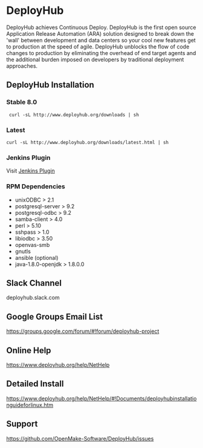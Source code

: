 # DeployHub

DeployHub achieves Continuous Deploy.  DeployHub is the first open source Application Release Automation (ARA) solution designed to break down the 'wall' between development and data centers so your cool new features get to production at the speed of agile.  DeployHub unblocks the flow of code changes to production by eliminating the overhead of end target agents and the additional burden imposed on developers by traditional deployment approaches.  

## DeployHub Installation
### Stable 8.0
```
 curl -sL http://www.deployhub.org/downloads | sh
```

### Latest
```
curl -sL http://www.deployhub.org/downloads/latest.html | sh
```
### Jenkins Plugin
Visit [Jenkins Plugin](https://plugins.jenkins.io/deployhub)

### RPM Dependencies
*   unixODBC > 2.1
*   postgresql-server > 9.2
*   postgresql-odbc > 9.2
*   samba-client > 4.0
*   perl > 5.10
*   sshpass > 1.0
*   libiodbc > 3.50
*  openvas-smb
*  gnutls
*  ansible (optional)
*  java-1.8.0-openjdk > 1.8.0.0

## Slack Channel
deployhub.slack.com

## Google Groups Email List
https://groups.google.com/forum/#!forum/deployhub-project

## Online Help

https://www.deployhub.org/help/NetHelp

## Detailed Install

https://www.deployhub.org/help/NetHelp/#!Documents/deployhubinstallationguideforlinux.htm

## Support

https://github.com/OpenMake-Software/DeployHub/issues

